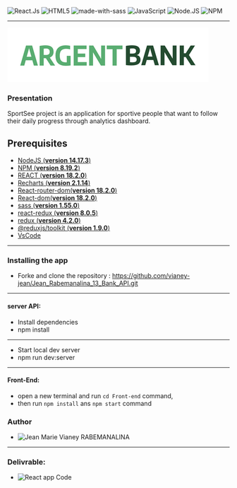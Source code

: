 ![React.Js](https://img.shields.io/badge/react-%2320232a.svg?style=for-the-badge&logo=react&logoColor=%2361DAFB)
![HTML5](https://img.shields.io/badge/html5-%23E34F26.svg?style=for-the-badge&logo=html5&logoColor=white)
![made-with-sass](	https://img.shields.io/badge/Sass-CC6699?style=for-the-badge&logo=sass&logoColor=white) 
![JavaScript](https://img.shields.io/badge/javascript-%23323330.svg?style=for-the-badge&logo=javascript&logoColor=%23F7DF1E)
![Node.JS](https://img.shields.io/badge/node.js-6DA55F?style=for-the-badge&logo=node.js&logoColor=white)
![NPM](https://img.shields.io/badge/NPM-%23000000.svg?style=for-the-badge&logo=npm&logoColor=white)

---

![logo](src/assets/img/argentBankLogo.png)

### Presentation

SportSee project is an application for sportive people that want to follow their daily progress through analytics dashboard.

## Prerequisites

- [NodeJS (**version 14.17.3**)](https://nodejs.org/en/blog/release/v14.17.3/)
- [NPM (**version 8.19.2**)](https://www.npmjs.com/)
- [REACT (**version 18.2.0**)](https://en.reactjs.org/) 
- [Recharts (**version 2.1.14**)](https://recharts.org/en-US/ )
- [React-router-dom(**version 18.2.0**)](https://en.reactjs.org/)
- [React-dom(**version 18.2.0**)](https://en.reactjs.org/)
- [sass (**version 1.55.0**)](https://sass-lang.com/install)
- [react-redux (**version 8.0.5**)](https://react-redux.js.org/introduction/getting-started)
- [redux (**version 4.2.0**)](https://redux.js.org/introduction/installation/)
- [@reduxjs/toolkit (**version 1.9.0**)](https://www.npmjs.com/package/@reduxjs/toolkit)
- [VsCode](https://code.visualstudio.com/)


---
### Installing the app
- Forke and clone the repository : https://github.com/vianey-jean/Jean_Rabemanalina_13_Bank_API.git
---
#### server API:
- Install dependencies
- npm install
---
- Start local dev server
- npm run dev:server

---
#### Front-End:
- open a new terminal and run `cd Front-end` command,
- then run `npm install` ans `npm start` command

### Author
- ![Jean Marie Vianey RABEMANALINA](https://github.com/vianey-jean)

---

### Delivrable:

- ![React app Code](https://github.com/vianey-jean/Jean_Rabemanalina_13_Bank_API)  

